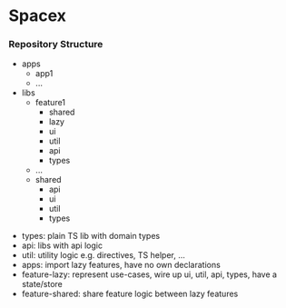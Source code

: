 # Spacex

### Repository Structure

- apps
  - app1
  - ...
- libs
  - feature1
    - shared
    - lazy
    - ui
    - util
    - api
    - types
  - ...
  - shared
    - api
    - ui
    - util
    - types

* types: plain TS lib with domain types
* api: libs with api logic
* util: utility logic e.g. directives, TS helper, ...
* apps: import lazy features, have no own declarations
* feature-lazy: represent use-cases, wire up ui, util, api, types, have a state/store
* feature-shared: share feature logic between lazy features
